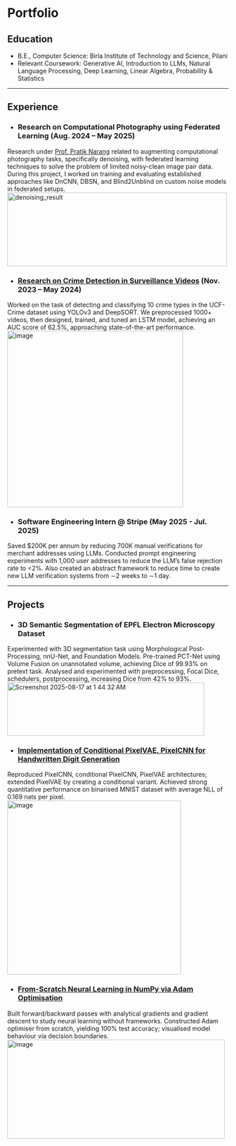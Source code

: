 # Portfolio

## Education
- B.E., Computer Science: Birla Institute of Technology and Science, Pilani
- Relevant Coursework: Generative AI, Introduction to LLMs, Natural Language Processing, Deep Learning, Linear Algebra, Probability & Statistics

---

## Experience
- ### Research on Computational Photography using Federated Learning (Aug. 2024 – May 2025)
Research under [Prof. Pratik Narang](https://www.bits-pilani.ac.in/pilani/pratik-narang/) related to augmenting computational photography tasks, specifically denoising, with federated learning techniques to solve the problem of limited noisy-clean image pair data. During this project, I worked on training and evaluating established approaches like DnCNN, DBSN, and Blind2Unblind on custom noise models in federated setups. 
<img width="500" height="167" alt="denoising_result" src="https://github.com/user-attachments/assets/c254e7a2-bb27-49ad-a514-7afb48932fc5" />



- ### [Research on Crime Detection in Surveillance Videos](https://github.com/droy824/anomaly_detection/) (Nov. 2023 – May 2024)
Worked on the task of detecting and classifying 10 crime types in the UCF-Crime dataset using YOLOv3 and DeepSORT. We preprocessed 1000+ videos, then designed, trained, and tuned an LSTM model, achieving an AUC score of 62.5%, approaching state-of-the-art performance. 
<img width="400" height="400" alt="image" src="https://github.com/user-attachments/assets/305f85c1-54b6-4be6-995f-be58355cbc75" />



- ### Software Engineering Intern @ Stripe (May 2025 - Jul. 2025)
Saved $200K per annum by reducing 700K manual verifications for merchant addresses using LLMs. Conducted prompt engineering experiments with 1,000 user addresses to reduce the LLM’s false rejection rate to <2%. Also created an abstract framework to reduce time to create new LLM verification systems from ∼2 weeks to ∼1 day.

---

## Projects
- ### 3D Semantic Segmentation of EPFL Electron Microscopy Dataset
Experimented with 3D segmentation task using Morphological Post-Processing, nnU-Net, and Foundation Models. Pre-trained PCT-Net using Volume Fusion on unannotated volume, achieving Dice of 99.93% on pretext task. Analysed and experimented with preprocessing, Focal Dice, schedulers, postprocessing, increasing Dice from 42% to 93%.
<img width="448" height="121" alt="Screenshot 2025-08-17 at 1 44 32 AM" src="https://github.com/user-attachments/assets/5fee0a27-cef8-4eb6-91cd-27c209c494fd" />



- ### [Implementation of Conditional PixelVAE, PixelCNN for Handwritten Digit Generation](https://github.com/droy824/pixelcnn-in-pytorch)
Reproduced PixelCNN, conditional PixelCNN, PixelVAE architectures; extended PixelVAE by creating a conditional variant. Achieved strong quantitative performance on binarised MNIST dataset with average NLL of 0.169 nats per pixel.
<img width="395" height="395" alt="image" src="https://github.com/user-attachments/assets/827aee43-19bf-4d1e-a481-2087a175c094" />



- ### [From-Scratch Neural Learning in NumPy via Adam Optimisation](https://github.com/droy824/neural-networks-with-numpy)
Built forward/backward passes with analytical gradients and gradient descent to study neural learning without frameworks. Constructed Adam optimiser from scratch, yielding 100% test accuracy; visualised model behaviour via decision boundaries.
<img width="495" height="225" alt="image" src="https://github.com/user-attachments/assets/e3ee10d9-b7c1-46df-a4b2-920abba78a42" />
